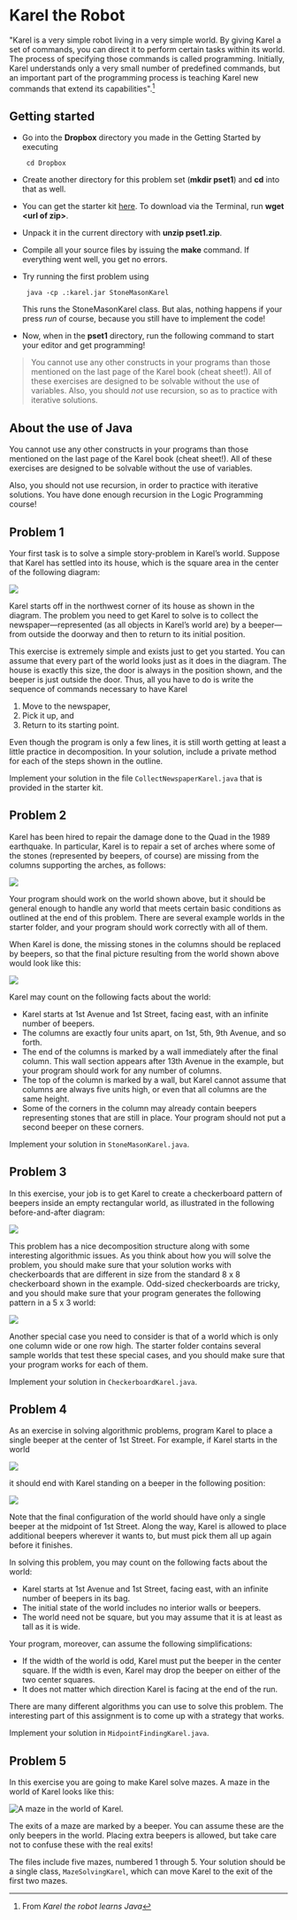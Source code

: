 # Karel the Robot

"Karel is a very simple robot living in a very simple world. By giving Karel a
set of commands, you can direct it to perform certain tasks within its
world. The process of specifying those commands is called
programming. Initially, Karel understands only a very small number of predefined
commands, but an important part of the programming process is teaching Karel new
commands that extend its capabilities".[^1]

## Getting started

* Go into the **Dropbox** directory you made in the Getting Started by executing

       cd Dropbox

* Create another directory for this problem set (**mkdir pset1**) and **cd** into
  that as well.

* You can get the starter kit [here](cdn://pset1.zip). To download via the
  Terminal, run **wget \<url of zip\>**.

* Unpack it in the current directory with **unzip pset1.zip**.

* Compile all your source files by issuing the **make** command. If everything
  went well, you get no errors.

* Try running the first problem using

       java -cp .:karel.jar StoneMasonKarel

  This runs the StoneMasonKarel class. But alas, nothing happens if your
  press *run* of course, because you still have to implement the code!

* Now, when in the **pset1** directory, run the following command to start your
  editor and get programming!

> You cannot use any other constructs in your programs than those mentioned on
the last page of the Karel book (cheat sheet!). All of these exercises are
designed to be solvable without the use of variables. Also, you should *not* use
recursion, so as to practice with iterative solutions.

## About the use of Java

You cannot use any other constructs in your programs than those mentioned on
the last page of the Karel book (cheat sheet!). All of these exercises are
designed to be solvable without the use of variables.

Also, you should not use recursion, in order to practice with iterative solutions. You have done enough recursion in the Logic Programming course!

## Problem 1

Your first task is to solve a simple story-problem in Karel’s world. Suppose
that Karel has settled into its house, which is the square area in the center of
the following diagram:

![](figure1.png)

Karel starts off in the northwest corner of its house as shown in the
diagram. The problem you need to get Karel to solve is to collect the
newspaper—represented (as all objects in Karel’s world are) by a beeper—from
outside the doorway and then to return to its initial position.

This exercise is extremely simple and exists just to get you started. You can
assume that every part of the world looks just as it does in the diagram. The
house is exactly this size, the door is always in the position shown, and the
beeper is just outside the door. Thus, all you have to do is write the sequence
of commands necessary to have Karel

1. Move to the newspaper,
2. Pick it up, and
3. Return to its starting point.

Even though the program is only a few lines, it is still worth getting at least
a little practice in decomposition. In your solution, include a private method
for each of the steps shown in the outline.

Implement your solution in the file `CollectNewspaperKarel.java` that is
provided in the starter kit.


## Problem 2

Karel has been hired to repair the damage done to the Quad in the 1989
earthquake. In particular, Karel is to repair a set of arches where some of the
stones (represented by beepers, of course) are missing from the columns
supporting the arches, as follows:

![](figure2.png)

Your program should work on the world shown above, but it should be general
enough to handle any world that meets certain basic conditions as outlined at
the end of this problem. There are several example worlds in the starter folder,
and your program should work correctly with all of them.

When Karel is done, the missing stones in the columns should be replaced by
beepers, so that the final picture resulting from the world shown above would
look like this:

![](figure3.png)

Karel may count on the following facts about the world:

* Karel starts at 1st Avenue and 1st Street, facing east, with an infinite
  number of beepers.
* The columns are exactly four units apart, on 1st, 5th, 9th Avenue, and so
  forth.
* The end of the columns is marked by a wall immediately after the final
  column. This wall section appears after 13th Avenue in the example, but your
  program should work for any number of columns.
* The top of the column is marked by a wall, but Karel cannot assume that
  columns are always five units high, or even that all columns are the same
  height.
* Some of the corners in the column may already contain beepers representing
  stones that are still in place. Your program should not put a second beeper on
  these corners.

Implement your solution in `StoneMasonKarel.java`.


## Problem 3

In this exercise, your job is to get Karel to create a checkerboard pattern of
beepers inside an empty rectangular world, as illustrated in the following
before-and-after diagram:

![](figure4.png)

This problem has a nice decomposition structure along with some interesting
algorithmic issues. As you think about how you will solve the problem, you
should make sure that your solution works with checkerboards that are different
in size from the standard 8 x 8 checkerboard shown in the example. Odd-sized
checkerboards are tricky, and you should make sure that your program generates
the following pattern in a 5 x 3 world:

![](figure5.png)

Another special case you need to consider is that of a world which is only one
column wide or one row high. The starter folder contains several sample worlds
that test these special cases, and you should make sure that your program works
for each of them.

Implement your solution in `CheckerboardKarel.java`.


## Problem 4

As an exercise in solving algorithmic problems, program Karel to place a single
beeper at the center of 1st Street. For example, if Karel starts in the world

![](figure6.png)

it should end with Karel standing on a beeper in the following position:

![](figure7.png)

Note that the final configuration of the world should have only a single beeper
at the midpoint of 1st Street. Along the way, Karel is allowed to place
additional beepers wherever it wants to, but must pick them all up again before
it finishes.

In solving this problem, you may count on the following facts about the world:

* Karel starts at 1st Avenue and 1st Street, facing east, with an infinite
  number of beepers in its bag.
* The initial state of the world includes no interior walls or beepers.
* The world need not be square, but you may assume that it is at least as tall
  as it is wide.

Your program, moreover, can assume the following simplifications:

* If the width of the world is odd, Karel must put the beeper in the center
  square. If the width is even, Karel may drop the beeper on either of the two
  center squares.
* It does not matter which direction Karel is facing at the end of the run.

There are many different algorithms you can use to solve this problem. The
interesting part of this assignment is to come up with a strategy that works.

Implement your solution in `MidpointFindingKarel.java`.

## Problem 5

In this exercise you are going to make Karel solve mazes. A maze in the world of
Karel looks like this:

![A maze in the world of Karel.](figure8.png)

The exits of a maze are marked by a beeper. You can assume these are the only
beepers in the world. Placing extra beepers is allowed, but take care not to
confuse these with the real exits!

The files include five mazes, numbered 1 through 5. Your solution should be a
single class, `MazeSolvingKarel`, which can move Karel to the exit of the first
two mazes.

[^1]: From *Karel the robot learns Java*
